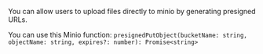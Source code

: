 You can allow users to upload files directly to minio by generating presigned URLs.

You can use this Minio function: `presignedPutObject(bucketName: string, objectName: string, expires?: number): Promise<string>`

